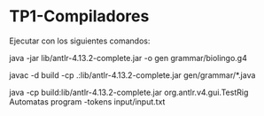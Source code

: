 # TP1-Compiladores

Ejecutar con los siguientes comandos:


java -jar lib/antlr-4.13.2-complete.jar -o gen grammar/biolingo.g4

javac -d build -cp .:lib/antlr-4.13.2-complete.jar gen/grammar/*.java

java -cp build:lib/antlr-4.13.2-complete.jar org.antlr.v4.gui.TestRig Automatas program -tokens input/input.txt
